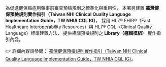 
<div style="padding-left: 10px;">
  <p>
    為促進健保癌症用藥事前審查預檢規則之標準化與重用性，
    本署另建置 <b>臺灣健保預檢規則實作指引（Taiwan NHI Clinical Quality Language Implementation Guide，TW NHIA CQL IG）</b>，
    採用 HL7® FHIR®（Fast Healthcare Interoperability Resources）與 HL7® CQL（Clinical Quality Language）標準建置方法，
    提供相關預檢規則之 <b>Library（邏輯模組）</b> 實作指引內容。<br/><br/>
    👉 詳細內容請參閱：
    <a href="https://build.fhir.org/ig/TWNHIFHIR/cql/index.html" target="_blank">
    臺灣健保預檢規則實作指引（Taiwan NHI Clinical Quality Language Implementation Guide，TW NHIA CQL IG）</a>。
  </p>
</div>
